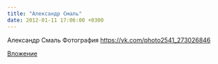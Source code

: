 ```yaml
---
title: "Александр Смаль"
date: 2012-01-11 17:06:00 +0300
---
```


Александр Смаль
Фотография
https://vk.com/photo2541_273026846

[Вложение](https://vk.com/photo2541_273026846)
